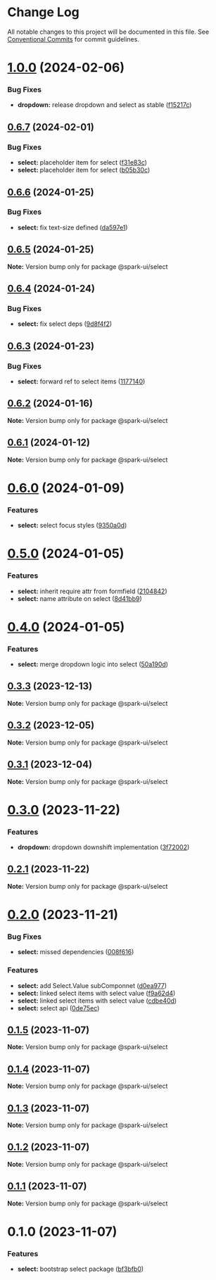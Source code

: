 # Change Log

All notable changes to this project will be documented in this file.
See [Conventional Commits](https://conventionalcommits.org) for commit guidelines.

# [1.0.0](https://github.com/adevinta/spark/compare/@spark-ui/select@0.6.7...@spark-ui/select@1.0.0) (2024-02-06)

### Bug Fixes

- **dropdown:** release dropdown and select as stable ([f15217c](https://github.com/adevinta/spark/commit/f15217cbfb130f073cb064b8b9c5b9a3aa5d6803))

## [0.6.7](https://github.com/adevinta/spark/compare/@spark-ui/select@0.6.6...@spark-ui/select@0.6.7) (2024-02-01)

### Bug Fixes

- **select:** placeholder item for select ([f31e83c](https://github.com/adevinta/spark/commit/f31e83c7104eb8af95b8e7b82b1318120cac0e45))
- **select:** placeholder item for select ([b05b30c](https://github.com/adevinta/spark/commit/b05b30c0a92cf7eecc6c98e80d627b263ace13eb))

## [0.6.6](https://github.com/adevinta/spark/compare/@spark-ui/select@0.6.5...@spark-ui/select@0.6.6) (2024-01-25)

### Bug Fixes

- **select:** fix text-size defined ([da597e1](https://github.com/adevinta/spark/commit/da597e1cbf9b047435b6dc91f00ae740b165dccf))

## [0.6.5](https://github.com/adevinta/spark/compare/@spark-ui/select@0.6.4...@spark-ui/select@0.6.5) (2024-01-25)

**Note:** Version bump only for package @spark-ui/select

## [0.6.4](https://github.com/adevinta/spark/compare/@spark-ui/select@0.6.3...@spark-ui/select@0.6.4) (2024-01-24)

### Bug Fixes

- **select:** fix select deps ([9d8f4f2](https://github.com/adevinta/spark/commit/9d8f4f2490ecd1f3c52ee6134f476ff4721cc7ad))

## [0.6.3](https://github.com/adevinta/spark/compare/@spark-ui/select@0.6.2...@spark-ui/select@0.6.3) (2024-01-23)

### Bug Fixes

- **select:** forward ref to select items ([1177140](https://github.com/adevinta/spark/commit/11771408e59fd026fe7b68237857d159397d4608))

## [0.6.2](https://github.com/adevinta/spark/compare/@spark-ui/select@0.6.1...@spark-ui/select@0.6.2) (2024-01-16)

**Note:** Version bump only for package @spark-ui/select

## [0.6.1](https://github.com/adevinta/spark/compare/@spark-ui/select@0.6.0...@spark-ui/select@0.6.1) (2024-01-12)

**Note:** Version bump only for package @spark-ui/select

# [0.6.0](https://github.com/adevinta/spark/compare/@spark-ui/select@0.5.0...@spark-ui/select@0.6.0) (2024-01-09)

### Features

- **select:** select focus styles ([9350a0d](https://github.com/adevinta/spark/commit/9350a0d4988afce104b2d96f66d4822682292525))

# [0.5.0](https://github.com/adevinta/spark/compare/@spark-ui/select@0.4.0...@spark-ui/select@0.5.0) (2024-01-05)

### Features

- **select:** inherit require attr from formfield ([2104842](https://github.com/adevinta/spark/commit/210484214b79cf83037be2a5639e32e52f9cffd5))
- **select:** name attribute on select ([8d41bb9](https://github.com/adevinta/spark/commit/8d41bb92281d1faf4a49dcfa57c9619f28ce5961))

# [0.4.0](https://github.com/adevinta/spark/compare/@spark-ui/select@0.3.3...@spark-ui/select@0.4.0) (2024-01-05)

### Features

- **select:** merge dropdown logic into select ([50a190d](https://github.com/adevinta/spark/commit/50a190df9fdf9bc435742a02e2f4fc242cc4f876))

## [0.3.3](https://github.com/adevinta/spark/compare/@spark-ui/select@0.3.2...@spark-ui/select@0.3.3) (2023-12-13)

**Note:** Version bump only for package @spark-ui/select

## [0.3.2](https://github.com/adevinta/spark/compare/@spark-ui/select@0.3.1...@spark-ui/select@0.3.2) (2023-12-05)

**Note:** Version bump only for package @spark-ui/select

## [0.3.1](https://github.com/adevinta/spark/compare/@spark-ui/select@0.3.0...@spark-ui/select@0.3.1) (2023-12-04)

**Note:** Version bump only for package @spark-ui/select

# [0.3.0](https://github.com/adevinta/spark/compare/@spark-ui/select@0.2.1...@spark-ui/select@0.3.0) (2023-11-22)

### Features

- **dropdown:** dropdown downshift implementation ([3f72002](https://github.com/adevinta/spark/commit/3f720026212e2002f1b034a270e04aa67ae83c4e))

## [0.2.1](https://github.com/adevinta/spark/compare/@spark-ui/select@0.2.0...@spark-ui/select@0.2.1) (2023-11-22)

**Note:** Version bump only for package @spark-ui/select

# [0.2.0](https://github.com/adevinta/spark/compare/@spark-ui/select@0.1.5...@spark-ui/select@0.2.0) (2023-11-21)

### Bug Fixes

- **select:** missed dependencies ([008f616](https://github.com/adevinta/spark/commit/008f616b7f005eca6950dc07fe1641df4c51501b))

### Features

- **select:** add Select.Value subComponnet ([d0ea977](https://github.com/adevinta/spark/commit/d0ea977a206eaad876901bdd5efaf5297a23eb30))
- **select:** linked select items with select value ([f9a62d4](https://github.com/adevinta/spark/commit/f9a62d49ed04a776e96c155c328634b62f8b1718))
- **select:** linked select items with select value ([cdbe40d](https://github.com/adevinta/spark/commit/cdbe40deb04737b0af39743aef960addc12fe3c7))
- **select:** select api ([0de75ec](https://github.com/adevinta/spark/commit/0de75ece845b1a1a23e2d0c890e2d42331752dee))

## [0.1.5](https://github.com/adevinta/spark/compare/@spark-ui/select@0.1.4...@spark-ui/select@0.1.5) (2023-11-07)

**Note:** Version bump only for package @spark-ui/select

## [0.1.4](https://github.com/adevinta/spark/compare/@spark-ui/select@0.1.3...@spark-ui/select@0.1.4) (2023-11-07)

**Note:** Version bump only for package @spark-ui/select

## [0.1.3](https://github.com/adevinta/spark/compare/@spark-ui/select@0.1.2...@spark-ui/select@0.1.3) (2023-11-07)

**Note:** Version bump only for package @spark-ui/select

## [0.1.2](https://github.com/adevinta/spark/compare/@spark-ui/select@0.1.1...@spark-ui/select@0.1.2) (2023-11-07)

**Note:** Version bump only for package @spark-ui/select

## [0.1.1](https://github.com/adevinta/spark/compare/@spark-ui/select@0.1.0...@spark-ui/select@0.1.1) (2023-11-07)

**Note:** Version bump only for package @spark-ui/select

# 0.1.0 (2023-11-07)

### Features

- **select:** bootstrap select package ([bf3bfb0](https://github.com/adevinta/spark/commit/bf3bfb094ab9e5a7e141c812a64e6c33446a0470))
